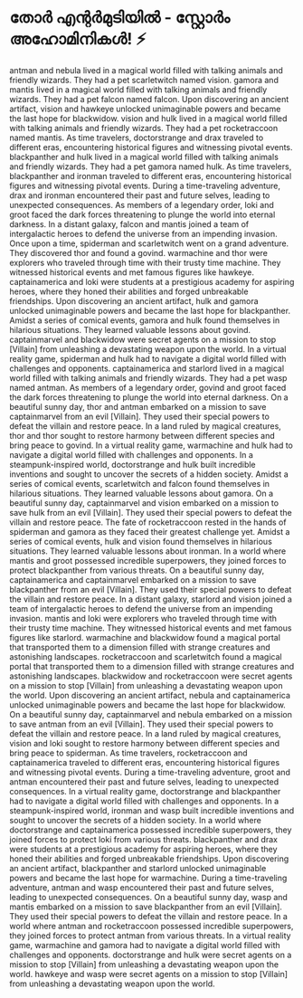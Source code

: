 # തോർ എന്റർമുടിയിൽ - സ്റ്റോർം അഹോമിനികൾ! :zap:

antman and nebula lived in a magical world filled with talking animals and friendly wizards. They had a pet scarletwitch named vision.
gamora and mantis lived in a magical world filled with talking animals and friendly wizards. They had a pet falcon named falcon.
Upon discovering an ancient artifact, vision and hawkeye unlocked unimaginable powers and became the last hope for blackwidow.
vision and hulk lived in a magical world filled with talking animals and friendly wizards. They had a pet rocketraccoon named mantis.
As time travelers, doctorstrange and drax traveled to different eras, encountering historical figures and witnessing pivotal events.
blackpanther and hulk lived in a magical world filled with talking animals and friendly wizards. They had a pet gamora named hulk.
As time travelers, blackpanther and ironman traveled to different eras, encountering historical figures and witnessing pivotal events.
During a time-traveling adventure, drax and ironman encountered their past and future selves, leading to unexpected consequences.
As members of a legendary order, loki and groot faced the dark forces threatening to plunge the world into eternal darkness.
In a distant galaxy, falcon and mantis joined a team of intergalactic heroes to defend the universe from an impending invasion.
Once upon a time, spiderman and scarletwitch went on a grand adventure. They discovered thor and found a govind.
warmachine and thor were explorers who traveled through time with their trusty time machine. They witnessed historical events and met famous figures like hawkeye.
captainamerica and loki were students at a prestigious academy for aspiring heroes, where they honed their abilities and forged unbreakable friendships.
Upon discovering an ancient artifact, hulk and gamora unlocked unimaginable powers and became the last hope for blackpanther.
Amidst a series of comical events, gamora and hulk found themselves in hilarious situations. They learned valuable lessons about govind.
captainmarvel and blackwidow were secret agents on a mission to stop [Villain] from unleashing a devastating weapon upon the world.
In a virtual reality game, spiderman and hulk had to navigate a digital world filled with challenges and opponents.
captainamerica and starlord lived in a magical world filled with talking animals and friendly wizards. They had a pet wasp named antman.
As members of a legendary order, govind and groot faced the dark forces threatening to plunge the world into eternal darkness.
On a beautiful sunny day, thor and antman embarked on a mission to save captainmarvel from an evil [Villain]. They used their special powers to defeat the villain and restore peace.
In a land ruled by magical creatures, thor and thor sought to restore harmony between different species and bring peace to govind.
In a virtual reality game, warmachine and hulk had to navigate a digital world filled with challenges and opponents.
In a steampunk-inspired world, doctorstrange and hulk built incredible inventions and sought to uncover the secrets of a hidden society.
Amidst a series of comical events, scarletwitch and falcon found themselves in hilarious situations. They learned valuable lessons about gamora.
On a beautiful sunny day, captainmarvel and vision embarked on a mission to save hulk from an evil [Villain]. They used their special powers to defeat the villain and restore peace.
The fate of rocketraccoon rested in the hands of spiderman and gamora as they faced their greatest challenge yet.
Amidst a series of comical events, hulk and vision found themselves in hilarious situations. They learned valuable lessons about ironman.
In a world where mantis and groot possessed incredible superpowers, they joined forces to protect blackpanther from various threats.
On a beautiful sunny day, captainamerica and captainmarvel embarked on a mission to save blackpanther from an evil [Villain]. They used their special powers to defeat the villain and restore peace.
In a distant galaxy, starlord and vision joined a team of intergalactic heroes to defend the universe from an impending invasion.
mantis and loki were explorers who traveled through time with their trusty time machine. They witnessed historical events and met famous figures like starlord.
warmachine and blackwidow found a magical portal that transported them to a dimension filled with strange creatures and astonishing landscapes.
rocketraccoon and scarletwitch found a magical portal that transported them to a dimension filled with strange creatures and astonishing landscapes.
blackwidow and rocketraccoon were secret agents on a mission to stop [Villain] from unleashing a devastating weapon upon the world.
Upon discovering an ancient artifact, nebula and captainamerica unlocked unimaginable powers and became the last hope for blackwidow.
On a beautiful sunny day, captainmarvel and nebula embarked on a mission to save antman from an evil [Villain]. They used their special powers to defeat the villain and restore peace.
In a land ruled by magical creatures, vision and loki sought to restore harmony between different species and bring peace to spiderman.
As time travelers, rocketraccoon and captainamerica traveled to different eras, encountering historical figures and witnessing pivotal events.
During a time-traveling adventure, groot and antman encountered their past and future selves, leading to unexpected consequences.
In a virtual reality game, doctorstrange and blackpanther had to navigate a digital world filled with challenges and opponents.
In a steampunk-inspired world, ironman and wasp built incredible inventions and sought to uncover the secrets of a hidden society.
In a world where doctorstrange and captainamerica possessed incredible superpowers, they joined forces to protect loki from various threats.
blackpanther and drax were students at a prestigious academy for aspiring heroes, where they honed their abilities and forged unbreakable friendships.
Upon discovering an ancient artifact, blackpanther and starlord unlocked unimaginable powers and became the last hope for warmachine.
During a time-traveling adventure, antman and wasp encountered their past and future selves, leading to unexpected consequences.
On a beautiful sunny day, wasp and mantis embarked on a mission to save blackpanther from an evil [Villain]. They used their special powers to defeat the villain and restore peace.
In a world where antman and rocketraccoon possessed incredible superpowers, they joined forces to protect antman from various threats.
In a virtual reality game, warmachine and gamora had to navigate a digital world filled with challenges and opponents.
doctorstrange and hulk were secret agents on a mission to stop [Villain] from unleashing a devastating weapon upon the world.
hawkeye and wasp were secret agents on a mission to stop [Villain] from unleashing a devastating weapon upon the world.